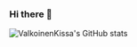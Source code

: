 ### Hi there 👋

![ValkoinenKissa's GitHub stats](https://github-readme-stats.vercel.app/api?username=ValkoinenKissa&count_private=true&show_icons=true&theme=radical)

<!--
**ValkoinenKissa/Me** is a ✨ _special_ ✨ repository because its `README.md` (this file) appears on your GitHub profile.
Here are some ideas to get you started:
- 🔭 I’m currently working on ...
- 🌱 I’m currently learning ...
- 👯 I’m looking to collaborate on ...
- 🤔 I’m looking for help with ...
- 💬 Ask me about ...
- 📫 How to reach me: ...
- 😄 Pronouns: ...
- ⚡ Fun fact: ...
-->
